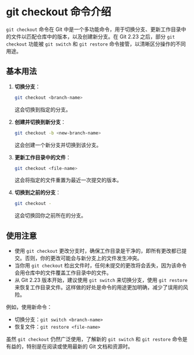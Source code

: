 # git checkout 命令介绍

`git checkout` 命令在 Git 中是一个多功能命令，用于切换分支、更新工作目录中的文件以匹配仓库中的版本，以及创建新分支。在 Git 2.23 之后，部分 `git checkout` 功能被 `git switch` 和 `git restore` 命令接管，以清晰区分操作的不同用途。

## 基本用法

1. **切换分支**：

   ```bash
   git checkout <branch-name>
   ```

   这会切换到指定的分支。

2. **创建并切换到新分支**：

   ```bash
   git checkout -b <new-branch-name>
   ```

   这会创建一个新分支并切换到该分支。

3. **更新工作目录中的文件**：

   ```bash
   git checkout <file-name>
   ```

   这会将指定的文件重置为最近一次提交的版本。

4. **切换到之前的分支**：

   ```bash
   git checkout -
   ```

   这会切换回你之前所在的分支。

## 使用注意

- 使用 `git checkout` 更改分支时，确保工作目录是干净的，即所有更改都已提交。否则，你的更改可能会与新分支上的文件发生冲突。
- 当你用 `git checkout` 检出文件时，任何未提交的更改将会丢失，因为该命令会用仓库中的文件覆盖工作目录中的文件。
- 从 Git 2.23 版本开始，建议使用 `git switch` 来切换分支，使用 `git restore` 来恢复工作目录文件。这样做的好处是命令的用途更加明确，减少了误用的风险。

例如，使用新命令：

- 切换分支：`git switch <branch-name>`
- 恢复文件：`git restore <file-name>`

虽然 `git checkout` 仍然广泛使用，了解新的 `git switch` 和 `git restore` 命令是有益的，特别是在阅读或使用最新的 Git 文档和资源时。

